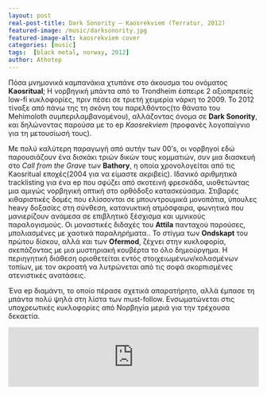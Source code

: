 ```yaml
---
layout: post
real-post-title: Dark Sonority – Kaosrekviem (Terratur, 2012)
featured-image: /music/darksonority.jpg
featured-image-alt: kaosrekviem cover
categories: [music]
tags:  [black metal, norway, 2012]
author: Athotep
---
```


Πόσα μνημονικά καμπανάκια χτυπάνε στο άκουσμα του ονόματος **Kaosritual**; Η νορβηγική μπάντα από το Trondheim έσπειρε 2 αξιοπρεπείς low-fi κυκλοφορίες, πριν πέσει σε τριετή χειμερία νάρκη το 2009. Το 2012 τίναξε από πάνω της τη σκόνη του παρελθόντος(το θάνατο του Mehimoloth συμπεριλαμβανομένου), αλλάζοντας όνομα σε **Dark Sonority**, και δηλώνοντας παρούσα με το ep *Kaosrekviem* (προφανές λογοπαίγνιο για τη μετουσίωσή τους).

Με πολύ καλύτερη παραγωγή από αυτήν των 00’s, οι νορβηγοί εδώ παρουσιάζουν ένα δισκάκι τριών δικών τους κομματιών, συν μια διασκευή στο *Call from the Grave* των **Bathory**, η οποία χρονολογείται από τις Kaosritual εποχές(2004 για να είμαστε ακριβείς). Ιδανικό αριθμητικά tracklisting για ένα ep που σφύζει από σκοτεινή φρεσκάδα, υιοθετώντας μια αμιγώς νορβηγική οπτική στο ορθόδοξο κατασκεύασμα. Στιβαρές κιθαριστικές δομές που ελίσσονται σε μπουντρουμικά μονοπάτια, ύπουλες heavy δοξασίες στη σύνθεση, κατανυκτική ατμόσφαιρα, φωνητικά που μανιερίζουν ανάμεσα σε επιβλητικό ξέσχισμα και υμνικούς παραλογισμούς. Οι μοναστικές διδαχές του **Attila** πανταχού παρούσες, μπολιασμένες με χαοτικά παραληρήματα.. Το στίγμα των **Ondskapt** του πρώτου δίσκου, αλλά και των **Ofermod**, ζέχνει στην κυκλοφορία, σκεπάζοντας με μια μυστηριακή κουβέρτα το όλο δημιούργημα. Η περιηγητική διάθεση οριοθετείται εντός στοιχειωμένων/κολασμένων τοπίων, με τον ακροατή να λυτρώνεται από τις σοφά σκορπισμένες ατενιστικές ανατάσεις.

Ένα ep διαμάντι, το οποίο πέρασε σχετικά απαρατήρητο, αλλά έμπασε τη μπάντα πολύ ψηλά στη λίστα των must-follow. Ενσωματώνεται στις υποχρεωτικές κυκλοφορίες από Νορβηγία μεριά για την τρέχουσα δεκαετία.

<iframe style="border: 0; width: 100%; height: 120px;" src="https://bandcamp.com/EmbeddedPlayer/album=2565966509/size=large/bgcol=ffffff/linkcol=0687f5/tracklist=false/artwork=small/transparent=true/" seamless><a href="http://terraturpossessions.bandcamp.com/album/kaosrekviem">Kaosrekviem by Dark Sonority</a></iframe>